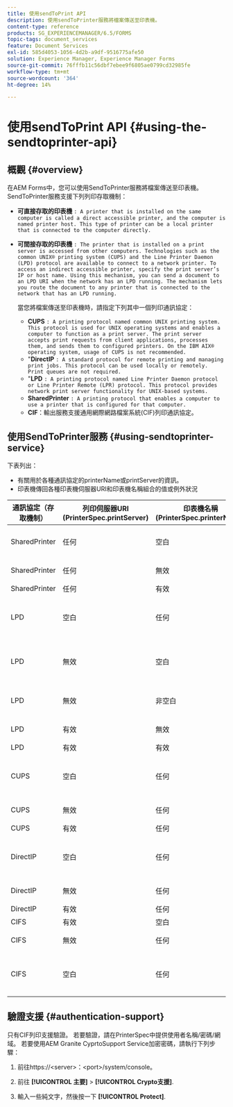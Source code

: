 ```yaml
---
title: 使用sendToPrint API
description: 使用sendToPrinter服務將檔案傳送至印表機。
content-type: reference
products: SG_EXPERIENCEMANAGER/6.5/FORMS
topic-tags: document_services
feature: Document Services
exl-id: 585d4053-1056-4d2b-a9df-9516775afe50
solution: Experience Manager, Experience Manager Forms
source-git-commit: 76fffb11c56dbf7ebee9f6805ae0799cd32985fe
workflow-type: tm+mt
source-wordcount: '364'
ht-degree: 14%

---
```


# 使用sendToPrint API {#using-the-sendtoprinter-api}

## 概觀 {#overview}

在AEM Forms中，您可以使用SendToPrinter服務將檔案傳送至印表機。 SendToPrinter服務支援下列列印存取機制：

* **可直接存取的印表機** `: A printer that is installed on the same computer is called a direct accessible printer, and the computer is named printer host. This type of printer can be a local printer that is connected to the computer directly.`

* **可間接存取的印表機** `: The printer that is installed on a print server is accessed from other computers. Technologies such as the common UNIX® printing system (CUPS) and the Line Printer Daemon (LPD) protocol are available to connect to a network printer. To access an indirect accessible printer, specify the print server’s IP or host name. Using this mechanism, you can send a document to an LPD URI when the network has an LPD running. The mechanism lets you route the document to any printer that is connected to the network that has an LPD running.`

  當您將檔案傳送至印表機時，請指定下列其中一個列印通訊協定：

   * **CUPS** `: A printing protocol named common UNIX printing system. This protocol is used for UNIX operating systems and enables a computer to function as a print server. The print server accepts print requests from client applications, processes them, and sends them to configured printers. On the IBM AIX® operating system, usage of CUPS is not recommended.`
   * &quot;**DirectIP** `: A standard protocol for remote printing and managing print jobs. This protocol can be used locally or remotely. Print queues are not required.`
   * &quot;**LPD** `: A printing protocol named Line Printer Daemon protocol or Line Printer Remote (LPR) protocol. This protocol provides network print server functionality for UNIX-based systems.`
   * **SharedPrinter** `: A printing protocol that enables a computer to use a printer that is configured for that computer.`
   * **CIF**：輸出服務支援通用網際網路檔案系統(CIF)列印通訊協定。

## 使用SendToPrinter服務 {#using-sendtoprinter-service}

下表列出：

* 有關用於各種通訊協定的printerName或printServer的資訊。
* 印表機傳回各種印表機伺服器URI和印表機名稱組合的值或例外狀況

| 通訊協定（存取機制） | 列印伺服器URI (PrinterSpec.printServer) | 印表機名稱(PrinterSpec.printerName) | 結果 |
|--- |--- |--- |--- |
| SharedPrinter | 任何 | 空白 | 例外：必要的引數sPrinterName不得為空白。 |
| SharedPrinter | 任何 | 無效 | 例外狀況指出找不到印表機。 |
| SharedPrinter | 任何 | 有效 | 列印工作成功。 |
| LPD | 空白 | 任何 | 例外狀況，指出必要的引數sPrintServerUri不得為空白。 |
| LPD | 無效 | 空白 | 例外狀況，指出必要的引數sPrinterName不得為空白。 |
| LPD | 無效 | 非空白 | 例外狀況指出找不到sPrintServerUri。 |
| LPD | 有效 | 無效 | 例外狀況指出找不到印表機。 |
| LPD | 有效 | 有效 | 成功的列印工作。 |
| CUPS | 空白 | 任何 | 例外狀況，指出必要的引數sPrintServerUri不得為空白。 |
| CUPS | 無效 | 任何 | 例外狀況指出找不到印表機。 |
| CUPS | 有效 | 任何 | 列印工作成功。 |
| DirectIP | 空白 | 任何 | 例外狀況，指出必要的引數sPrintServerUri不得為空白。 |
| DirectIP | 無效 | 任何 | 例外狀況指出找不到印表機。 |
| DirectIP | 有效 | 任何 | 列印工作成功。 |
| CIFS | 有效 | 空白 | 列印工作成功。 |
| CIFS | 無效 | 任何 | 使用CIF列印時出現未知錯誤。 |
| CIFS | 空白 | 任何 | 例外狀況，指出必要的引數sPrintServerUri不得為空白。 |

## 驗證支援 {#authentication-support}

只有CIF列印支援驗證。 若要驗證，請在PrinterSpec中提供使用者名稱/密碼/網域。 若要使用AEM Granite CyprtoSupport Service加密密碼，請執行下列步驟：

1. 前往https://&lt;server>：&lt;port>/system/console。

1. 前往 **[!UICONTROL 主要]** > **[!UICONTROL Crypto支援]**.

1. 輸入一些純文字，然後按一下 **[!UICONTROL Protect]**.
